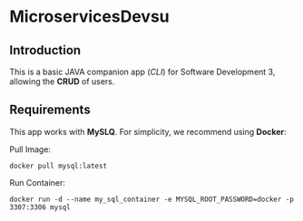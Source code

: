 # MicroservicesDevsu

## Introduction

This is a basic JAVA companion app (*CLI*) for Software Development 3, allowing the  **CRUD** of users.

## Requirements

This app works with **MySLQ**. For simplicity, we recommend using **Docker**:

Pull Image:
```shell
docker pull mysql:latest
```

Run Container:
```shell
docker run -d --name my_sql_container -e MYSQL_ROOT_PASSWORD=docker -p 3307:3306 mysql
```
